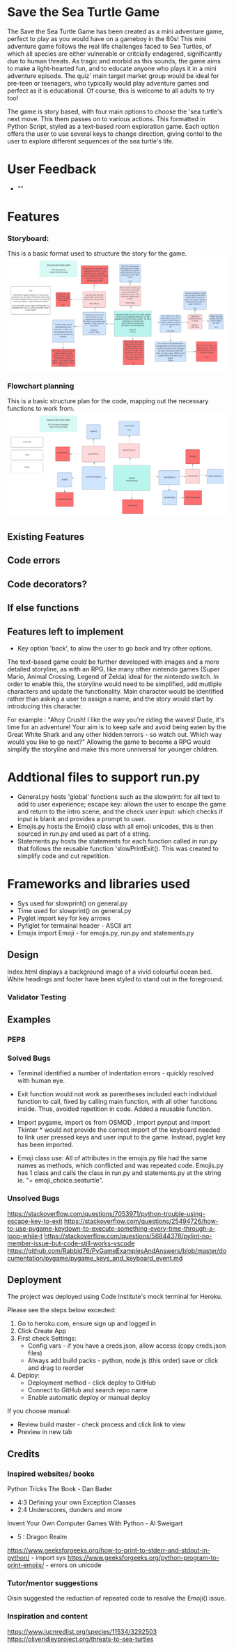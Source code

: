 # Save the Sea Turtle Game

The Save the Sea Turtle Game has been created as a mini adventure game, perfect to play as you would have on a gameboy in the 80s! This mini adventure game follows the real life challenges faced to Sea Turtles, of which all species are either vulnerable or critcially endagered, significantly due to human threats. 
As tragic and morbid as this sounds, the game aims to make a light-hearted fun, and to educate anyone who plays it in a mini adventure episode. 
The quiz' main target market group would be ideal for pre-teen or teenagers, who typically would play adventure games and perfect as it is educational. Of course, this is welcome to all adults to try too!

The game is story based, with four main options to choose the 'sea turtle's next move. This them passes on to various actions. 
This formatted in Python Script, styled as a text-based room exploration game. Each option offers the user to use several keys to change direction, giving contol to the user to explore different sequences of the sea turtle's life.

# User Feedback

- ""

# Features

### Storyboard:

This is a basic format used to structure the story for the game.  
![Storyboard Flowchart](assets/images/planning_storyboard.png)

### Flowchart planning 
This is a basic structure plan for the code, mapping out the necessary functions to work from.  
![Functions Flowchart](assets/images/planning_functions.png) 

## Existing Features

## Code errors 
## Code decorators?
## If else functions

## Features left to implement

- Key option 'back', to alow the user to go back and try other options. 

The text-based game could be further developed with images and a more detailed storyline, as with an RPG, like many other nintendo games (Super Mario, Animal Crossing, Legend of Zelda) ideal for the nintendo switch. 
In order to enable this, the storyline would need to be simplified, add mutliple characters and update the functionality. Main character would be identified rather than asking a user to assign a name, and the story would start by introducing this character.

For example : 
"Ahoy Crush! I like the way you're riding the waves! Dude, it's time for an adventure! Your aim is to keep safe and avoid being eaten by the Great White Shark and any other hidden terrors - so watch out.
Which way would you like to go next?" 
Allowing the game to become a RPG would simplify the storyline and make this more unniversal for younger children. 

# Addtional files to support run.py
- General.py hosts 'global' functions such as the slowprint: for all text to add to user experience; escape key:  allows the user to escape the game and return to the intro scene, and the check user input: which checks if input is blank and provides a prompt to user. 
- Emojis.py hosts the Emoji() class with all emoji unicodes, this is then sourced in run.py and used as part of a string. 
- Statements.py hosts the statements for each function called in run.py that follows the reusable function 'slowPrintExit(). This was created to simplify code and cut repetition. 

# Frameworks and libraries used 
- Sys used for slowprint() on general.py
- Time used for slowprint() on general.py
- Pyglet import key for key arrows 
- Pyfiglet for termainal header - ASCII art 
- Emojis import Emoji - for emojis.py, run.py and statements.py

## Design

Index.html displays a background image of a vivid colourful ocean bed. White headings and footer have been styled to stand out in the foreground. 

### Validator Testing

## Examples

### PEP8

### Solved Bugs

- Terminal identified a number of indentation errors - quickly resolved with human eye. 

- Exit function would not work as parentheses included each individual function to call, fixed by calling main function, with all other functions inside. Thus, avoided repetition in code. Added a reusable function.

- Import pygame, import os from OSMOD , import pynput and import Tkinter * would not provide the correct import of the keyboard needed to link user pressed keys and user input to the game. Instead, pyglet key has been imported. 

- Emoji class use: All of attributes in the emojis.py file had the same names as methods, which conflicted and was 
repeated code. Emojis.py has 1 class and calls the class in run.py and statements.py at the string ie. "+ emoji_choice.seaturtle".

### Unsolved Bugs

https://stackoverflow.com/questions/7053971/python-trouble-using-escape-key-to-exit
https://stackoverflow.com/questions/25494726/how-to-use-pygame-keydown-to-execute-something-every-time-through-a-loop-while-t
https://stackoverflow.com/questions/56844378/pylint-no-member-issue-but-code-still-works-vscode
https://github.com/Rabbid76/PyGameExamplesAndAnswers/blob/master/documentation/pygame/pygame_keys_and_keyboard_event.md


## Deployment

The project was deployed using Code Institute's mock terminal for Heroku.

Please see the steps below exceuted:
1. Go to heroku.com, ensure sign up and logged in 
2. Click Create App
3. First check Settings: 
    - Config vars - if you have a creds.json, allow access (copy creds.json files)
    - Always add build packs - python, node.js (this order) save or click and drag to reorder
4. 	Deploy: 
	- Deployment method - click deploy to GitHub
	- Connect to GitHub and search repo name
	- Enable automatic deploy or manual deploy

If you choose manual:
- Review build master - check process and click link to view 
- Preview in new tab 

## Credits

### Inspired websites/ books
Python Tricks The Book - Dan Bader 
- 4:3 Defining your own Exception Classes
- 2:4 Underscores, dunders and more  

Invent Your Own Computer Games With Python - Al Sweigart 
- 5 : Dragon Realm 

https://www.geeksforgeeks.org/how-to-print-to-stderr-and-stdout-in-python/ - import sys 
https://www.geeksforgeeks.org/python-program-to-print-emojis/ - errors on unicode 

### Tutor/mentor suggestions
Oisin suggested the reduction of repeated code to resolve the Emoji() issue. 

### Inspiration and content 
https://www.iucnredlist.org/species/11534/3292503
https://oliveridleyproject.org/threats-to-sea-turtles

